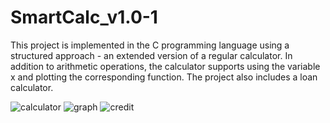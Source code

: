 # SmartCalc_v1.0-1
This project is implemented in the C programming language using a structured approach - an extended version of a regular calculator. In addition to arithmetic operations, the calculator supports using the variable x and plotting the corresponding function. The project also includes a loan calculator.

![calculator](https://github.com/allmazee/SmartCalc_v1.0-1/assets/152493027/380d8d9d-9459-4364-86cc-528d11ab311d)
![graph](https://github.com/allmazee/SmartCalc_v1.0-1/assets/152493027/e8747906-f961-41de-bd46-f18a816aa939)
![credit](https://github.com/allmazee/SmartCalc_v1.0-1/assets/152493027/ae5bbdb9-8056-453d-997e-7c297c25ba83)

